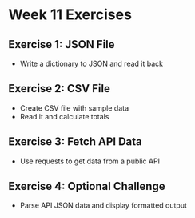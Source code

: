 # Week 11 Exercises

## Exercise 1: JSON File
- Write a dictionary to JSON and read it back

## Exercise 2: CSV File
- Create CSV file with sample data
- Read it and calculate totals

## Exercise 3: Fetch API Data
- Use requests to get data from a public API

## Exercise 4: Optional Challenge
- Parse API JSON data and display formatted output
